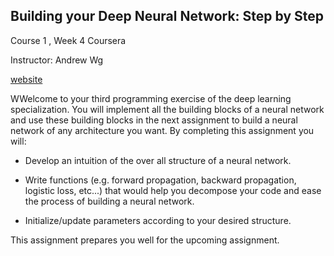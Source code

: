 ## Building your Deep Neural Network: Step by Step


Course 1 , Week 4  Coursera 

Instructor: Andrew Wg

[website](https://www.deeplearning.ai/)


WWelcome to your third programming exercise of the deep learning specialization. You will implement all the building blocks of a neural network and use these building blocks in the next assignment to build a neural network of any architecture you want. By completing this assignment you will:

- Develop an intuition of the over all structure of a neural network.

- Write functions (e.g. forward propagation, backward propagation, logistic loss, etc...) that would help you decompose your code and ease the process of building a neural network.

- Initialize/update parameters according to your desired structure.

This assignment prepares you well for the upcoming assignment.